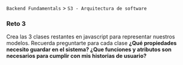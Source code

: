 `Backend Fundamentals` > `S3 - Arquitectura de software` 
	
### Reto 3

Crea las 3 clases restantes en javascript para representar nuestros modelos. Recuerda preguntarte para cada clase **¿Qué propiedades necesito guardar en el sistema? ¿Que funciones y atributos son necesarios para cumplir con mis historias de usuario?**